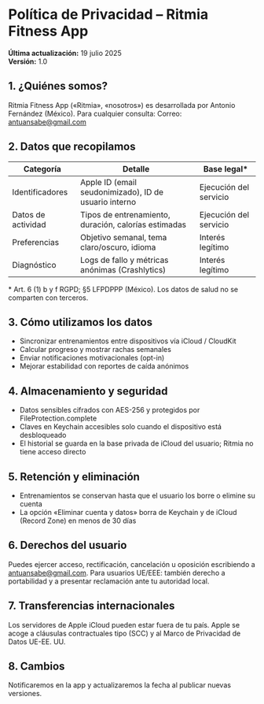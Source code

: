 # Política de Privacidad – Ritmia Fitness App

**Última actualización:** 19 julio 2025  
**Versión:** 1.0

## 1. ¿Quiénes somos?

Ritmia Fitness App («Ritmia», «nosotros») es desarrollada por Antonio Fernández (México). Para cualquier consulta:
Correo: antuansabe@gmail.com

## 2. Datos que recopilamos

| Categoría | Detalle | Base legal* |
|-----------|---------|-------------|
| Identificadores | Apple ID (email seudonimizado), ID de usuario interno | Ejecución del servicio |
| Datos de actividad | Tipos de entrenamiento, duración, calorías estimadas | Ejecución del servicio |
| Preferencias | Objetivo semanal, tema claro/oscuro, idioma | Interés legítimo |
| Diagnóstico | Logs de fallo y métricas anónimas (Crashlytics) | Interés legítimo |

\* Art. 6 (1) b y f RGPD; §5 LFPDPPP (México). Los datos de salud no se comparten con terceros.

## 3. Cómo utilizamos los datos
- Sincronizar entrenamientos entre dispositivos vía iCloud / CloudKit
- Calcular progreso y mostrar rachas semanales
- Enviar notificaciones motivacionales (opt-in)
- Mejorar estabilidad con reportes de caída anónimos

## 4. Almacenamiento y seguridad
- Datos sensibles cifrados con AES-256 y protegidos por FileProtection.complete
- Claves en Keychain accesibles solo cuando el dispositivo está desbloqueado
- El historial se guarda en la base privada de iCloud del usuario; Ritmia no tiene acceso directo

## 5. Retención y eliminación
- Entrenamientos se conservan hasta que el usuario los borre o elimine su cuenta
- La opción «Eliminar cuenta y datos» borra de Keychain y de iCloud (Record Zone) en menos de 30 días

## 6. Derechos del usuario

Puedes ejercer acceso, rectificación, cancelación u oposición escribiendo a antuansabe@gmail.com. Para usuarios UE/EEE: también derecho a portabilidad y a presentar reclamación ante tu autoridad local.

## 7. Transferencias internacionales

Los servidores de Apple iCloud pueden estar fuera de tu país. Apple se acoge a cláusulas contractuales tipo (SCC) y al Marco de Privacidad de Datos UE-EE. UU.

## 8. Cambios

Notificaremos en la app y actualizaremos la fecha al publicar nuevas versiones.